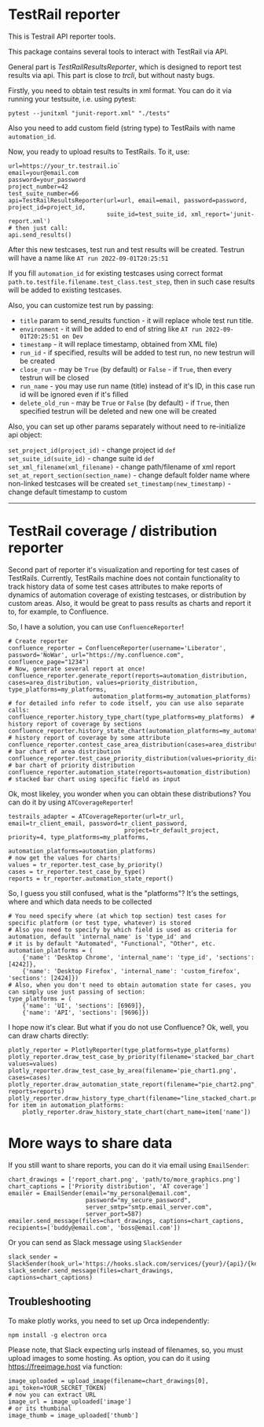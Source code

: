 # TestRail reporter
This is Testrail API reporter tools.

This package contains several tools to interact with TestRail via API.

General part is *TestRailResultsReporter*, which is designed to report test results via api. This part is close to 
*trcli*,  but without nasty bugs.

Firstly, you need to obtain test results in xml format. You can do it via running your testsuite, i.e. using pytest:

```
pytest --junitxml "junit-report.xml" "./tests"
```

Also you need to add custom field (string type) to TestRails with name `automation_id`.

Now, you ready to upload results to TestRails.
To it, use:

```
url=https://your_tr.testrail.io`
email=your@email.com
password=your_password
project_number=42
test_suite_number=66
api=TestRailResultsReporter(url=url, email=email, password=password, project_id=project_id,
                            suite_id=test_suite_id, xml_report='junit-report.xml')
# then just call:
api.send_results()
```
After this new testcases, test run and test results will be created. Testrun will have a name like 
`AT run 2022-09-01T20:25:51`

If you fill `automation_id` for existing testcases using correct format 
`path.to.testfile.filename.test_class.test_step`, then in such case results will be added to existing testcases.

Also, you can customize test run by passing:
- `title` param to send_results function - it will replace whole test run title.
- `environment` - it will be added to end of string like `AT run 2022-09-01T20:25:51 on Dev`
- `timestamp` - it will replace timestamp, obtained from XML file)
- `run_id` - if specified, results will be added to test run, no new testrun will be created
- `close_run` - may be `True` (by default) or `False` - if `True`, then every testrun will be closed
- `run_name` - you may use run name (title) instead of it's ID, in this case run id will be ignored even if it's filled
- `delete_old_run` - may be `True` or `False` (by default) - if `True`, then specified testrun will be deleted and new one will be created

Also, you can set up other params separately without need to re-initialize api object:

```set_project_id(project_id)``` - change project id
```def set_suite_id(suite_id)``` - change suite id
```def set_xml_filename(xml_filename)``` - change path/filename of xml report
```set_at_report_section(section_name)``` - change default folder name where non-linked testcases will be created
```set_timestamp(new_timestamp)``` - change default timestamp to custom

---

# TestRail coverage / distribution reporter

Second part of reporter it's visualization and reporting for test cases of TestRails.
Currently, TestRails machine does not contain functionality to track history data of some test cases attributes to make
reports of dynamics of automation coverage of existing testcases, or distribution by custom areas. 
Also, it would be great to pass results as charts and report it to, for example, to Confluence.

So, I have a solution, you can use `ConfluenceReporter`!

```
# Create reporter
confluence_reporter = ConfluenceReporter(username='Liberator', password='NoWar', url="https://my.confluence.com", confluence_page="1234")
# Now, generate several report at once!
confluence_reporter.generate_report(reports=automation_distribution, cases=area_distribution, values=priority_distribution, type_platforms=my_platforms,
                        automation_platforms=my_automation_platforms)
# for detailed info refer to code itself, you can use also separate calls:
confluence_reporter.history_type_chart(type_platforms=my_platforms)  # history report of coverage by sections
confluence_reporter.history_state_chart(automation_platforms=my_automation_platforms)  # history report of coverage by some attribute
confluence_reporter.contest_case_area_distribution(cases=area_distribution)  # bar chart of area distribution
confluence_reporter.test_case_priority_distribution(values=priority_distribution)  # bar chart of priority distribution
confluence_reporter.automation_state(reports=automation_distribution)  # stacked bar chart using specific field as input
```

Ok, most likeley, you wonder when you can obtain these distributions? You can do it by using `ATCoverageReporter`!

```
testrails_adapter = ATCoverageReporter(url=tr_url, email=tr_client_email, password=tr_client_password,
                                 project=tr_default_project, priority=4, type_platforms=my_platforms,
                                 automation_platforms=automation_platforms)
# now get the values for charts!
values = tr_reporter.test_case_by_priority()
cases = tr_reporter.test_case_by_type()
reports = tr_reporter.automation_state_report()                    
```

So, I guess you still confused, what is the "platforms"? It's the settings, where and which data needs to be collected

```
# You need specify where (at which top section) test cases for specific platform (or test type, whatever) is stored
# Also you need to specify by which field is used as criteria for automation, default 'internal_name' is 'type_id' and
# it is by default "Automated", "Functional", "Other", etc.
automation_platforms = (
    {'name': 'Desktop Chrome', 'internal_name': 'type_id', 'sections': [4242]},
    {'name': 'Desktop Firefox', 'internal_name': 'custom_firefox', 'sections': [2424]})
# Also, when you don't need to obtain automation state for cases, you can simply use just passing of section:
type_platforms = (
    {'name': 'UI', 'sections': [6969]},
    {'name': 'API', 'sections': [9696]})
```

I hope now it's clear. But what if you do not use Confluence? Ok, well, you can draw charts directly:

```
plotly_reporter = PlotlyReporter(type_platforms=type_platforms)
plotly_reporter.draw_test_case_by_priority(filename='stacked_bar_chart.png', values=values)
plotly_reporter.draw_test_case_by_area(filename='pie_chart1.png', cases=cases)
plotly_reporter.draw_automation_state_report(filename="pie_chart2.png", reports=reports)
plotly_reporter.draw_history_type_chart(filename="line_stacked_chart.png")
for item in automation_platforms:
    plotly_reporter.draw_history_state_chart(chart_name=item['name'])
```

# More ways to share data

If you still want to share reports, you can do it via email using `EmailSender`:

```
chart_drawings = ['report_chart.png', 'path/to/more_graphics.png']
chart_captions = ['Priority distribution', 'AT coverage']
emailer = EmailSender(email="my_personal@email.com",
                      password="my_secure_password",
                      server_smtp="smtp.email_server.com",
                      server_port=587)
emailer.send_message(files=chart_drawings, captions=chart_captions, recipients=['buddy@email.com', 'boss@email.com'])
```

Or you can send as Slack message using `SlackSender`

```
slack_sender = SlackSender(hook_url='https://hooks.slack.com/services/{your}/{api}/{key}')
slack_sender.send_message(files=chart_drawings, captions=chart_captions)
```

## Troubleshooting

To make plotly works, you need to set up Orca independently:
```
npm install -g electron orca
```

Please note, that Slack expecting urls instead of filenames, so, you must upload images to some hosting.
As option, you can do it using https://freeimage.host via function:

```
image_uploaded = upload_image(filename=chart_drawings[0], api_token=YOUR_SECRET_TOKEN)
# now you can extract URL
image_url = image_uploaded['image']
# or its thumbinal
image_thumb = image_uploaded['thumb']
```
